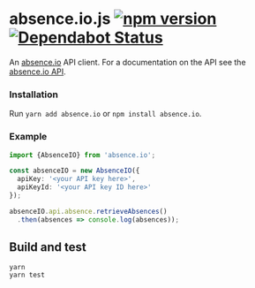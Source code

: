 # absence.io.js [![npm version](https://img.shields.io/npm/v/absence.io.svg?style=flat)](https://www.npmjs.com/package/absence.io) [![Dependabot Status](https://api.dependabot.com/badges/status?host=github&repo=ffflorian/absence.io.js)](https://dependabot.com)

An [absence.io](https://absence.io) API client. For a documentation on the API see the [absence.io API](https://documenter.getpostman.com/view/799228/absenceio-api-documentation/2Fwbis).

### Installation

Run `yarn add absence.io` or `npm install absence.io`.

### Example

```ts
import {AbsenceIO} from 'absence.io';

const absenceIO = new AbsenceIO({
  apiKey: '<your API key here>',
  apiKeyId: '<your API key ID here>'
});

absenceIO.api.absence.retrieveAbsences()
  .then(absences => console.log(absences));

```

## Build and test

```
yarn
yarn test
```
